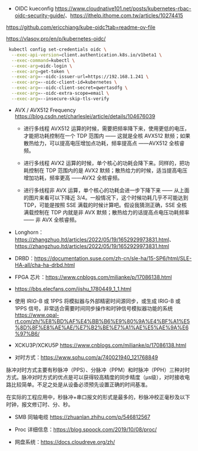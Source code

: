 - OIDC kueconfig <https://www.cloudnative101.net/posts/kubernetes-rbac-oidc-security-guide/>、<https://ithelp.ithome.com.tw/articles/10274415>

<https://github.com/ericchiang/kube-oidc?tab=readme-ov-file>

<https://vlasov.pro/en/p/kubernetes-oidc/>

```bash
 kubectl config set-credentials oidc \
  --exec-api-version=client.authentication.k8s.io/v1beta1 \
  --exec-command=kubectl \
  --exec-arg=oidc-login \
  --exec-arg=get-token \
  --exec-arg=--oidc-issuer-url=https://192.168.1.241 \
  --exec-arg=--oidc-client-id=kubernetes \
  --exec-arg=--oidc-client-secret=qwertasdfg \
  --exec-arg=--oidc-extra-scope=email \
  --exec-arg=--insecure-skip-tls-verify
```

- AVX / AVX512 Frequency <https://blog.csdn.net/charleslei/article/details/104676039>

  - 进行多线程 AVX512 运算的时候，需要把频率降下来，使用更低的电压，才能把功耗控制在一个 TDP 范围内 —— 这就是全核 AVX512 默频；如果散热给力，可以提高电压增加点功耗，频率提高点 ——AVX512 全核睿频。

  - 进行多线程 AVX2 运算的时候，单个核心的功耗会降下来。同样的，把功耗控制在 TDP 范围内的是 AVX2 默频；散热给力的时候，适当提高电压增加功耗，频率更高 ——AVX2 全核睿频。

  - 进行多线程非 AVX 运算，单个核心的功耗会进一步下降下来 —— 从上面的图片来看可以下降近 3/4。一般情况下，这个时候功耗几乎不可能达到 TDP，可能是按照 SSE 满载的时候计算吧。假设我猜测正确，SSE 全核满载控制在 TDP 内就是非 AVX 默频；散热给力的话提高点电压功耗频率 —— 非 AVX 全核睿频。

- Longhorn：<https://zhangzhuo.ltd/articles/2022/05/19/1652929973831.html>、<https://zhangzhuo.ltd/articles/2022/05/19/1652929973831.html>

- DRBD：<https://documentation.suse.com/zh-cn/sle-ha/15-SP6/html/SLE-HA-all/cha-ha-drbd.html>

- FPGA 芯片：<https://www.cnblogs.com/milianke/p/17086138.html>

- <https://bbs.elecfans.com/jishu_1780449_1_1.html>

- 使用 IRIG-B 或 1PPS 将模拟器与外部精密时间源同步，或生成 IRIG-B 或 1PPS 信号。非常适合需要时间同步操作和时钟信号模拟器功能的系统 <https://www.opal-rt.com/zh/%E8%BD%AF%E4%BB%B6%E9%80%9A%E4%BF%A1%E5%8D%8F%E8%AE%AE/%E7%B2%BE%E7%A1%AE%E5%AE%9A%E6%97%B6/>

- XCKU3P/XCKU5P <https://www.cnblogs.com/milianke/p/17086138.html>

- 对时方式：<https://www.sohu.com/a/740021940_121768849>

脉冲对时方式主要有秒脉冲（PPS）、分脉冲（PPM）和时脉冲（PPH）三种对时方式。脉冲对时方式的优点是可以获得较高精度的同步精度（μs级），对时接收电路比较简单。不足之处是从设备必须预先设置正确的时间基准。

在实际的工程应用中，秒脉冲+串口报文的形式是最多的，秒脉冲校正毫秒及以下时钟，报文修订时、分、秒。

- SMB 同轴电缆 <https://zhuanlan.zhihu.com/p/546812567>

- Proc 详细信息：<https://blog.spoock.com/2019/10/08/proc/>

- 网盘系统：<https://docs.cloudreve.org/zh/>
